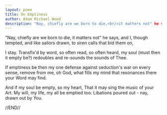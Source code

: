 ```yaml
---
layout: poem
title: On Emptiness
author: Adam Michael Wood
description: "Nay, chiefly are we born to die,<br/>it matters not" he says, and I,<br/>though tempted, and like sailors drawn,<br/>to siren calls that bid them on,<br/><br/>I stay. Transfix'd by word,<br/>so often read, so often heard,<br/>my soul (must then it empty be?)<br/>redoubles and re-sounds the sounds of Thee.
---
```


"Nay, chiefly are we born to die,
it matters not" he says, and I,
though tempted, and like sailors drawn,
to siren calls that bid them on,

I stay. Transfix'd by word,
so often read, so often heard,
my soul (must then it empty be?)
redoubles and re-sounds the sounds of Thee.

If emptiness be then my one defense
against seduction's war on every sense,
remove from me, oh God, what fills my mind
that resonances there your Word may find.

And if my soul be empty, so my heart,
That it may sing the music of your Art.
My will, my life, my all be emptied too:
Libations poured out - nay, drawn out by You.

//END//
